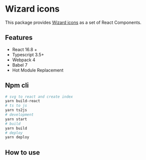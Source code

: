 # Wizard icons
This package provides [Wizard icons](https://xsky-fe.github.io/icons/) as a set of React Components.

## Features
* React 16.8 +
* Typescript 3.5+
* Webpack 4
* Babel 7
* Hot Module Replacement

## Npm cli
```bash
# svg to react and create index
yarn build-react
# ts to js
yarn ts2js
# development
yarn start
# build
yarn build
# deploy
yarn deploy
```

## How to use
